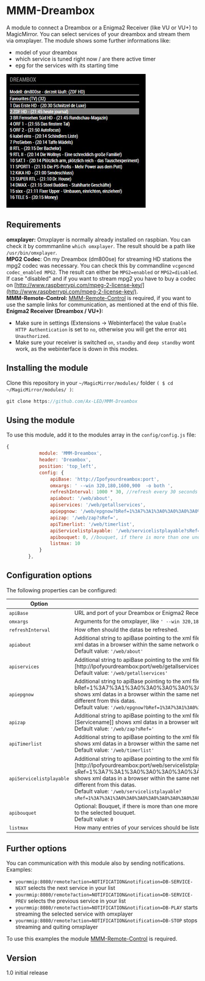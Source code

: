 # MMM-Dreambox
A module to connect a Dreambox or a Enigma2 Receiver (like VU or VU+) to MagicMirror. You can select services of your dreambox and stream them via omxplayer. The module shows some further informations like:
- model of your dreambox
- which service is tuned right now / are there active timer
- epg for the services with its starting time

![Magic-Mirror Module MMM-Dreambox screenshot1](https://raw.githubusercontent.com/Ax-LED/MMM-Dreambox/master/MMM-Dreambox_screenshot1.jpg)

## Requirements
<b>omxplayer:</b> Omxplayer is normally already installed on raspbian. You can check it by commmanline ````which omxplayer````. The result should be a path like ````/usr/bin/omxplayer````.
<br>
<b>MPG2 Codec</b>: On my Dreambox (dm800se) for streaming HD stations the mpg2 codec was necessary. You can check this by commandline ````vcgencmd codec_enabled MPG2````. The result can either be ````MPG2=enabled```` or ````MPG2=disabled````. If case "disabled" and if you want to stream mpg2 you have to buy a codec on [http://www.raspberrypi.com/mpeg-2-license-key/](http://www.raspberrypi.com/mpeg-2-license-key/).
<br>
<b>MMM-Remote-Control:</b> [MMM-Remote-Control](https://github.com/Jopyth/MMM-Remote-Control) is required, if you want to use the sample links for communication, as mentioned at the end of this file.
<br>
<b>Enigma2 Receiver (Dreambox / VU+):</b> 
- Make sure in settings (Extensions -> Webinterface) the value ````Enable HTTP Authentication```` is set to ````no````, otherwise you will get the error ````401 Unauthorized````.
- Make sure your receiver is switched ````on````, ````standby```` and ````deep standby```` wont work, as the webinterface is down in this modes.

## Installing the module
Clone this repository in your `~/MagicMirror/modules/` folder `( $ cd ~/MagicMirror/modules/ )`:
````javascript
git clone https://github.com/Ax-LED/MMM-Dreambox
````

## Using the module

To use this module, add it to the modules array in the `config/config.js` file:
````javascript
{
			module: 'MMM-Dreambox',
			header: 'Dreambox',
			position: 'top_left',
			config: {
				apiBase: 'http://Ipofyourdreambox:port',
				omxargs: ' --win 320,180,1600,900  -o both ',
				refreshInterval: 1000 * 30, //refresh every 30 seconds
				apiabout: '/web/about',
				apiservices: '/web/getallservices',
				apiepgnow: '/web/epgnow?bRef=1%3A7%3A1%3A0%3A0%3A0%3A0%3A0%3A0%3A0%3AFROM%20BOUQUET%20%22userbouquet.favourites.tv%22%20ORDER%20BY%20bouquet',
				apizap: '/web/zap?sRef=',
				apiTimerlist: '/web/timerlist',
				apiServicelistplayable: '/web/servicelistplayable?sRef=1%3A7%3A1%3A0%3A0%3A0%3A0%3A0%3A0%3A0%3AFROM%20BOUQUET%20%22userbouquet.favourites.tv%22%20ORDER%20BY%20bouquet',
				apibouquet: 0, //bouquet, if there is more than one under apiservices (/web/getallservices), important apiepgnow and apiServicelistplayable have to match to the selected bouquet
				listmax: 10
			}
		},
````
## Configuration options

The following properties can be configured:


<table width="100%">
	<thead>
		<tr>
			<th>Option</th>
			<th width="100%">Description</th>
		</tr>
	</thead>
	<tbody>
		<tr>
			<td><code>apiBase</code></td>
			<td>URL and port of your Dreambox or Enigma2 Receiver.</td>
		</tr>
		<tr>
			<td><code>omxargs</code></td>
			<td>Arguments for the omxplayer, like <code>' --win 320,180,1600,900  -o both '</code>. Attention, <b>leading</b> and <b>last</b> blanks are required.</td>
		</tr>
		<tr>
			<td><code>refreshInterval</code></td>
			<td>How often should the datas be refreshed.</td>
		</tr>
		<tr>
			<td><code>apiabout</code></td>
			<td>Additional string to apiBase pointing to the xml file of your Dreambox where some <code>about</code> datas can be found. Test if [http://Ipofyourdreambox:port/web/about] shows xml datas in a browser within the same network of your Dreambox.<br>Default value: <code>'/web/about'</code></td>
		</tr>
		<tr>
			<td><code>apiservices</code></td>
			<td>Additional string to apiBase pointing to the xml file of your Dreambox where some <code>getallservices</code> datas can be found. Test if [http://Ipofyourdreambox:port/web/getallservices] shows xml datas in a browser within the same network of your Dreambox.<br>Default value: <code>'/web/getallservices'</code></td>
		</tr>
		<tr>
			<td><code>apiepgnow</code></td>
			<td>Additional string to apiBase pointing to the xml file of your Dreambox where some <code>epgnow</code> datas can be found. Test if [http://Ipofyourdreambox:port/web/epgnow?bRef=1%3A7%3A1%3A0%3A0%3A0%3A0%3A0%3A0%3A0%3AFROM%20BOUQUET%20%22userbouquet.favourites.tv%22%20ORDER%20BY%20bouquet] shows xml datas in a browser within the same network of your Dreambox. Everything behind bRef= depends on your individual Dreambox settings and can be different from this datas.<br>Default value: <code>'/web/epgnow?bRef=1%3A7%3A1%3A0%3A0%3A0%3A0%3A0%3A0%3A0%3AFROM%20BOUQUET%20%22userbouquet.favourites.tv%22%20ORDER%20BY%20bouquet'</code></td>
		</tr>
		<tr>
			<td><code>apizap</code></td>
			<td>Additional string to apiBase pointing to the xml file of your Dreambox where some <code>Zap</code> datas can be send. Test if [http://Ipofyourdreambox:port/web/zap?sRef=[Servicename]] shows xml datas in a browser within the same network of your Dreambox.<br>Default value: <code>'/web/zap?sRef='</code></td>
		</tr>
		<tr>
			<td><code>apiTimerlist</code></td>
			<td>Additional string to apiBase pointing to the xml file of your Dreambox where some <code>Timer</code> datas can be found. Test if [http://Ipofyourdreambox:port/web/timerlist] shows xml datas in a browser within the same network of your Dreambox.<br>Default value: <code>'/web/timerlist'</code></td>
		</tr>
		<tr>
			<td><code>apiServicelistplayable</code></td>
			<td>Additional string to apiBase pointing to the xml file of your Dreambox where some <code>Servicelistplayable</code> datas can be found. Test if [http://Ipofyourdreambox:port/web/servicelistplayable?sRef=1%3A7%3A1%3A0%3A0%3A0%3A0%3A0%3A0%3A0%3AFROM%20BOUQUET%20%22userbouquet.favourites.tv%22%20ORDER%20BY%20bouquet] shows xml datas in a browser within the same network of your Dreambox. Everything behind sRef= depends on your individual Dreambox settings and can be different from this datas.<br>Default value: <code>'/web/servicelistplayable?sRef=1%3A7%3A1%3A0%3A0%3A0%3A0%3A0%3A0%3A0%3AFROM%20BOUQUET%20%22userbouquet.favourites.tv%22%20ORDER%20BY%20bouquet'</code></td>
		</tr>
		<tr>
			<td><code>apibouquet</code></td>
			<td>Optional: Bouquet, if there is more than one more bouquet under apiservices (/web/getallservices). Important <code>apiepgnow</code> and <code>apiServicelistplayable</code> have to match to the selected bouquet.<br>Default value: <code>0</code>
			</td>
		</tr>
		<tr>
			<td><code>listmax</code></td>
			<td>How many entries of your services should be listed. If your reach the first or the last entry, it will loop through your services.</td>
		</tr>
   </table>

   ## Further options
   You can communication with this module also by sending notifications.
   <br>Examples:
   - <code>yourmmip:8080/remote?action=NOTIFICATION&notification=DB-SERVICE-NEXT</code> selects the next service in your list
   - <code>yourmmip:8080/remote?action=NOTIFICATION&notification=DB-SERVICE-PREV</code> selects the previous service in your list
   - <code>yourmmip:8080/remote?action=NOTIFICATION&notification=DB-PLAY</code> starts streaming the selected service with omxplayer
   - <code>yourmmip:8080/remote?action=NOTIFICATION&notification=DB-STOP</code> stops streaming and quiting omxplayer
   
   To use this examples the module [MMM-Remote-Control](https://github.com/Jopyth/MMM-Remote-Control) is required.

   ## Version
   1.0 initial release
